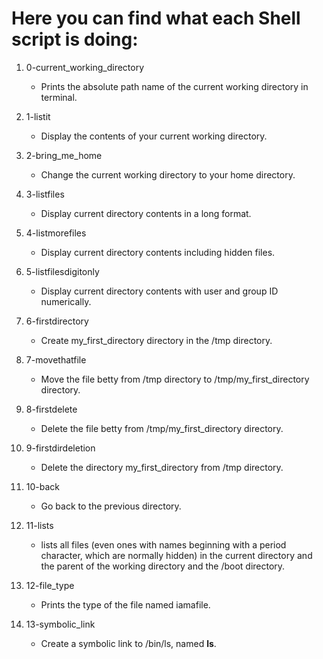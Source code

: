 # Here you can find what each Shell script is doing:

1. 0-current_working_directory
   - Prints the absolute path name of the current working directory in terminal.

2. 1-listit
   - Display the contents of your current working directory.

3. 2-bring_me_home
   - Change the current working directory to your home directory.

4. 3-listfiles
   - Display current directory contents in a long format.

5. 4-listmorefiles
   - Display current directory contents including hidden files.

6. 5-listfilesdigitonly
   - Display current directory contents with user and group ID numerically.

7. 6-firstdirectory
   - Create my_first_directory directory in the /tmp directory.

8. 7-movethatfile
   - Move the file betty from /tmp directory to /tmp/my_first_directory directory.

9. 8-firstdelete
   - Delete the file betty from /tmp/my_first_directory directory.

10. 9-firstdirdeletion
    - Delete the directory my_first_directory from /tmp directory.
11. 10-back
    - Go back to the previous directory.

12. 11-lists
    - lists all files (even ones with names beginning with a period character, which are normally hidden) in the current directory and the parent of the working directory and the /boot directory.

13. 12-file_type
    - Prints the type of the file named iamafile.

14. 13-symbolic_link
    - Create a symbolic link to /bin/ls, named __ls__.

